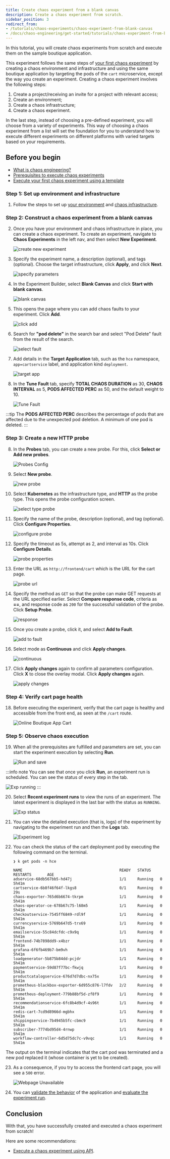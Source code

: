 ```yaml
---
title: Create chaos experiment from a blank canvas
description: Create a chaos experiment from scratch.
sidebar_position: 3
redirect_from:
- /tutorials/chaos-experiments/chaos-experiment-from-blank-canvas
- /docs/chaos-engineering/get-started/tutorials/chaos-experiment-from-blank-canvas
---
```


In this tutorial, you will create chaos experiments from scratch and execute them on the sample boutique application.

This experiment follows the same steps of [your first chaos experiment](/docs/chaos-engineering/get-started/tutorials/first-chaos-engineering.md) by creating a chaos environment and infrastructure and using the same boutique application by targeting the pods of the `cart` microservice, except the way you create an experiment. Creating a chaos experiment involves the following steps:

1. Create a project/receiving an invite for a project with relevant access;
2. Create an environment;
3. Create a chaos infrastructure;
4. Create a chaos experiment.

In the last step, instead of choosing a pre-defined experiment, you will choose from a variety of experiments. This way of choosing a chaos experiment from a list will set the foundation for you to understand how to execute different experiments on different platforms with varied targets based on your requirements.

## Before you begin

* [What is chaos engineering?](/docs/chaos-engineering/get-started/overview.md)
* [Prerequisites to execute chaos experiments](/docs/chaos-engineering/onboarding/prerequisites.md)
* [Execute your first chaos experiment using a template](/docs/chaos-engineering/get-started/tutorials/first-chaos-engineering.md)

### Step 1: Set up environment and infrastructure

1. Follow the steps to set up [your environment](/docs/chaos-engineering/get-started/tutorials/first-chaos-engineering#step-2-add-a-chaos-environment) and [chaos infrastructure](/docs/chaos-engineering/get-started/tutorials/first-chaos-engineering#step-3-add-a-chaos-infrastructure).

### Step 2: Construct a chaos experiment from a blank canvas

2. Once you have your environment and chaos infrastructure in place, you can create a chaos experiment. To create an experiment, navigate to **Chaos Experiments** in the left nav, and then select **New Experiment**.

    ![create new experiment](./static/first-chaos/create-new-experiment-1.png)

3. Specify the experiment name, a description (optional), and tags (optional). Choose the target infrastructure, click **Apply**, and click **Next**.

    ![specify parameters](./static/first-chaos/specify-params-2.png)

4. In the Experiment Builder, select **Blank Canvas** and click **Start with blank canvas**.

    ![blank canvas](./static/chaos-experiment-from-blank-canvas/blank-canvas.png)

5. This opens the page where you can add chaos faults to your experiment. Click **Add**.

    ![click add](./static/chaos-experiment-from-blank-canvas/add-experiments.png)

6. Search for **"pod delete"** in the search bar and select "Pod Delete" fault from the result of the search.

    ![select fault](./static/chaos-experiment-from-blank-canvas/select-fault.png)

7. Add details in the **Target Application** tab, such as the `hce` namespace, `app=cartservice` label, and application kind `deployment`.

    ![target app](./static/chaos-experiment-from-blank-canvas/target-app.png)

8. In the **Tune Fault** tab, specify **TOTAL CHAOS DURATION** as 30, **CHAOS INTERVAL** as 5, **PODS AFFECTED PERC** as 50, and the default weight to 10.

    ![Tune Fault](./static/chaos-experiment-from-blank-canvas/tune-fault.png)

:::tip
The **PODS AFFECTED PERC** describes the percentage of pods that are affected due to the unexpected pod deletion. A minimum of one pod is deleted.
:::

### Step 3: Create a new HTTP probe
8. In the **Probes** tab, you can create a new probe. For this, click **Select or Add new probes**.

    ![Probes Config](./static/first-chaos/probes-config.png)

9. Select **New probe**.

    ![new probe](./static/chaos-experiment-from-blank-canvas/new-probe.png)

10. Select **Kubernetes** as the infrastructure type, and **HTTP** as the probe type. This opens the probe configuration screen.

    ![select type probe](./static/chaos-experiment-from-blank-canvas/select-probe-2.png)

11. Specify the name of the probe, description (optional), and tag (optional). Click **Configure Properties**.

    ![configure probe](./static/chaos-experiment-from-blank-canvas/configure-3.png)

12. Specify the timeout as 5s, attempt as 2, and interval as 10s. Click **Configure Details**.

    ![probe properties](./static/chaos-experiment-from-blank-canvas/properties-4.png)

13. Enter the URL as `http://frontend/cart` which is the URL for the cart page.

    ![probe url](./static/chaos-experiment-from-blank-canvas/url-5.png)

14. Specify the method as `GET` so that the probe can make GET requests at the URL specified earlier. Select **Compare response code**, criteria as **==**, and response code as `200` for the successful validation of the probe. Click **Setup Probe**.

    ![response](./static/chaos-experiment-from-blank-canvas/response-6.png)

15. Once you create a probe, click it, and select **Add to Fault**.

    ![add to fault](./static/chaos-experiment-from-blank-canvas/add-to-fault.png)

16. Select mode as **Continuous** and click **Apply changes**.

    ![continuous](./static/chaos-experiment-from-blank-canvas/continuous-mode.png)

17. Click **Apply changes** again to confirm all parameters configuration. Click **X** to close the overlay modal. Click **Apply changes** again.

    ![apply changes](./static/chaos-experiment-from-blank-canvas/apply-changes.png)

### Step 4: Verify cart page health

18. Before executing the experiment, verify that the cart page is healthy and accessible from the front end, as seen at the `/cart` route.

    ![Online Boutique App Cart](./static/chaos-experiment-from-blank-canvas/online-boutique-app-cart.png)

### Step 5: Observe chaos execution

19. When all the prerequisites are fulfilled and parameters are set, you can start the experiment execution by selecting **Run**.

    ![Run and save](./static/first-chaos/run-n-save.png)

:::info note
You can see that once you click **Run**, an experiment run is scheduled. You can see the status of every step in the tab.

![Exp running](./static/first-chaos/exp-running.png)
:::

20. Select **Recent experiment runs** to view the runs of an experiment. The latest experiment is displayed in the last bar with the status as `RUNNING`.

    ![Exp status](./static/first-chaos/exp-status.png)

21. You can view the detailed execution (that is, logs) of the experiment by navigating to the experiment run and then the **Logs** tab.

    ![Experiment log](./static/chaos-experiment-from-blank-canvas/experiment-logs.png)

22. You can check the status of the cart deployment pod by executing the following command on the terminal.

    ```
    ❯ k get pods -n hce

    NAME                                           READY   STATUS    RESTARTS       AGE
    adservice-68db567bb5-hd47j                     1/1     Running   0              5h41m
    cartservice-6b8f46f64f-lkgs8                   0/1     Running   0              29s
    chaos-exporter-765d6b6674-tkrpm                1/1     Running   0              5h41m
    chaos-operator-ce-678b67c75-l68m5              1/1     Running   0              5h41m
    checkoutservice-7545ff6849-rdl9f               1/1     Running   0              5h41m
    currencyservice-5769b647d5-trx69               1/1     Running   0              5h41m
    emailservice-55c84dcfdc-c9x9q                  1/1     Running   0              5h41m
    frontend-74b7898dd9-x4bzr                      1/1     Running   0              5h41m
    grafana-6f6fb469b7-bm9vh                       1/1     Running   0              5h41m
    loadgenerator-5b875b84dd-pcjdr                 1/1     Running   0              5h41m
    paymentservice-59d87f77bc-fkwjq                1/1     Running   0              5h41m
    productcatalogservice-676d7d7dbc-nx75x         1/1     Running   0              5h41m
    prometheus-blackbox-exporter-6d955c876-l7fdv   2/2     Running   0              5h41m
    prometheus-deployment-779b88bf5d-zf8f9         1/1     Running   0              5h41m
    recommendationservice-6fc8b4d9cf-4s96t         1/1     Running   0              5h41m
    redis-cart-7cd9d8966d-mgbhx                    1/1     Running   0              5h41m
    shippingservice-7b4945b5fc-cbmc9               1/1     Running   0              5h41m
    subscriber-7774bd95d4-4rnwp                    1/1     Running   0              5h41m
    workflow-controller-6d5d75dc7c-v9vqc           1/1     Running   0              5h41m
    ```

The output on the terminal indicates that the cart pod was terminated and a new pod replaced it (whose container is yet to be created).

23. As a consequence, if you try to access the frontend cart page, you will see a `500` error.

    ![Webpage Unavailable](./static/chaos-experiment-from-blank-canvas/webpage-unavailable.png)

24. You can [validate the behavior](/docs/chaos-engineering/get-started/tutorials/first-chaos-engineering#step-6-observing-chaos-execution) of the application and [evaluate the experiment run](/docs/chaos-engineering/get-started/tutorials/first-chaos-engineering#step-7-evaluate-the-experiment-run).

## Conclusion

With that, you have successfully created and executed a chaos experiment from scratch!

Here are some recommendations:
- [Execute a chaos experiment using API](/docs/chaos-engineering/get-started/tutorials/experiment-using-api.md).
